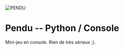 ![PENDU](https://motsbleus.pages-informatique.com/jeudupendufb.jpg)

Pendu -- Python / Console
============
Mini-jeu en console. Rien de très sérieux ;).
